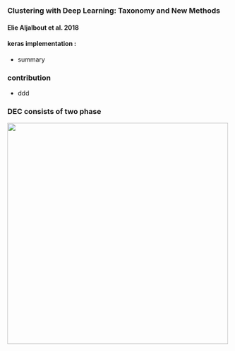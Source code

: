 ### Clustering with Deep Learning: Taxonomy and New Methods
#### Elie Aljalbout et al. 2018

#### keras implementation : 


* summary

### contribution
* ddd

### DEC consists of two phase
<img src='abc.png' width=500></img>


